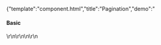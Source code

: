 {"template":"component.html","title":"Pagination","demo":"<h4>Basic</h4>\r\n\r\n<!-- START: FIRSTDEMO -->\n\r\n<script>\r\n  var $demoOutput;\r\n\r\n  Formstone.Ready(function() {\r\n    $demoOutput = $(\".demo_output\");\r\n\r\n    $(\".demo_pagination\").on(\"update.pagination\", function(e, page) {\r\n      $demoOutput.prepend('<strong>Index: </strong>' + page + '</span><br>');\r\n    });\r\n  });\r\n</script>\r\n\r\n<div class=\"demo_container\">\r\n  <div class=\"demo_example\">\r\n    <nav class=\"js-pagination demo_pagination\">\r\n      <a href=\"#1\">1</a>\r\n      <a href=\"#2\">2</a>\r\n      <a href=\"#3\">3</a>\r\n      <a href=\"#4\">4</a>\r\n      <a href=\"#5\">5</a>\r\n      <a href=\"#6\">6</a>\r\n      <a href=\"#7\">7</a>\r\n      <a href=\"#8\">8</a>\r\n      <a href=\"#9\">9</a>\r\n      <a href=\"#10\">10</a>\r\n    </nav>\r\n    <div class=\"demo_output form_textarea\"></div>\r\n  </div>\r\n  <div class=\"demo_code\">\r\n    <pre><code class=\"language-html\">&lt;nav class=&quot;pagination&quot;&gt;\r\n&Tab;&lt;a href=&quot;1.html&quot;&gt;1&lt;/a&gt;\r\n&Tab;&lt;a href=&quot;2.html&quot;&gt;2&lt;/a&gt;\r\n&Tab;&lt;a href=&quot;3.html&quot;&gt;3&lt;/a&gt;\r\n&Tab;&lt;a href=&quot;4.html&quot;&gt;4&lt;/a&gt;\r\n&Tab;&lt;a href=&quot;5.html&quot;&gt;5&lt;/a&gt;\r\n&lt;/nav&gt;</code></pre>\r\n    <pre><code class=\"language-javascript\">$(\".pagination\").pagination();</code></pre>\r\n  </div>\r\n</div>\r\n\r\n<!-- END: FIRSTDEMO -->\r\n\r\n<h4>Active Page</h4>\r\n<div class=\"demo_container\">\r\n  <div class=\"demo_example\">\r\n    <nav class=\"js-pagination\">\r\n      <a href=\"#1\">1</a>\r\n      <a href=\"#2\">2</a>\r\n      <a href=\"#3\">3</a>\r\n      <a href=\"#4\">4</a>\r\n      <a href=\"#5\" data-pagination-active=\"true\">5</a>\r\n      <a href=\"#6\">6</a>\r\n      <a href=\"#7\">7</a>\r\n      <a href=\"#8\">8</a>\r\n      <a href=\"#9\">9</a>\r\n      <a href=\"#10\">10</a>\r\n    </nav>\r\n  </div>\r\n  <div class=\"demo_code\">\r\n    <pre><code class=\"language-html\">&lt;nav class=&quot;pagination&quot;&gt;\r\n&Tab;&lt;a href=&quot;1.html&quot;&gt;1&lt;/a&gt;\r\n&Tab;&lt;a href=&quot;2.html&quot;&gt;2&lt;/a&gt;\r\n&Tab;&lt;a href=&quot;3.html&quot; data-pagination-active=&quot;true&quot;&gt;3&lt;/a&gt;\r\n&Tab;&lt;a href=&quot;4.html&quot;&gt;4&lt;/a&gt;\r\n&Tab;&lt;a href=&quot;5.html&quot;&gt;5&lt;/a&gt;\r\n&lt;/nav&gt;</code></pre>\r\n    <pre><code class=\"language-javascript\">$(\".pagination\").pagination();</code></pre>\r\n  </div>\r\n</div>\r\n\r\n<h4>No Theme</h4>\r\n<div class=\"demo_container\">\r\n  <div class=\"demo_example\">\r\n    <nav class=\"js-pagination\" data-pagination-options='{\"theme\":\"\"}'>\r\n      <a href=\"#1\">1</a>\r\n      <a href=\"#2\">2</a>\r\n      <a href=\"#3\">3</a>\r\n      <a href=\"#4\">4</a>\r\n      <a href=\"#5\">5</a>\r\n      <a href=\"#6\">6</a>\r\n      <a href=\"#7\">7</a>\r\n      <a href=\"#8\">8</a>\r\n      <a href=\"#9\">9</a>\r\n      <a href=\"#10\">10</a>\r\n    </nav>\r\n  </div>\r\n  <div class=\"demo_code\">\r\n    <pre><code class=\"language-html\">&lt;nav class=&quot;pagination&quot;&gt;\r\n&Tab;&lt;a href=&quot;1.html&quot;&gt;1&lt;/a&gt;\r\n&Tab;&lt;a href=&quot;2.html&quot;&gt;2&lt;/a&gt;\r\n&Tab;&lt;a href=&quot;3.html&quot;&gt;3&lt;/a&gt;\r\n&Tab;&lt;a href=&quot;4.html&quot;&gt;4&lt;/a&gt;\r\n&Tab;&lt;a href=&quot;5.html&quot;&gt;5&lt;/a&gt;\r\n&lt;/nav&gt;</code></pre>\r\n    <pre><code class=\"language-javascript\">$(\".pagination\").pagination({\r\n  theme: \"\"\r\n});</code></pre>\r\n  </div>\r\n</div>\r\n","asset_root":"../","year":2018}

 #Pagination Demo
<p class="back_link"><a href="https://formstone.it/components/pagination">View Documentation</a></p>